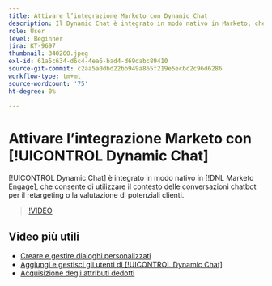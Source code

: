 ```yaml
---
title: Attivare l’integrazione Marketo con Dynamic Chat
description: Il Dynamic Chat è integrato in modo nativo in Marketo, che consente di utilizzare il contesto delle conversazioni chatbot per il retargeting o la valutazione di potenziali clienti.
role: User
level: Beginner
jira: KT-9697
thumbnail: 340260.jpeg
exl-id: 61a5c634-d6c4-4ea6-bad4-d69dabc89410
source-git-commit: c2aa5a0dbd22bb949a865f219e5ecbc2c96d6286
workflow-type: tm+mt
source-wordcount: '75'
ht-degree: 0%

---
```


# Attivare l’integrazione Marketo con [!UICONTROL Dynamic Chat]

[!UICONTROL Dynamic Chat]  è integrato in modo nativo in [!DNL Marketo Engage], che consente di utilizzare il contesto delle conversazioni chatbot per il retargeting o la valutazione di potenziali clienti.

>[!VIDEO](https://video.tv.adobe.com/v/340260/?quality=12&learn=on)

## Video più utili

* [Creare e gestire dialoghi personalizzati](dialogue-management.md)
* [Aggiungi e gestisci gli utenti di [!UICONTROL Dynamic Chat]](user-management.md)
* [Acquisizione degli attributi dedotti](capture-inferred-attributes.md)
